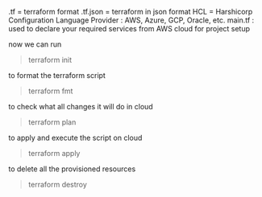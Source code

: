 .tf = terraform format
.tf.json = terraform in json format
HCL = Harshicorp Configuration Language
Provider : AWS, Azure, GCP, Oracle, etc.
main.tf : used to declare your required services from AWS cloud for project setup

now we can run 
> terraform init

to format the terraform script
> terraform fmt

to check what all changes it will do in cloud
> terraform plan 

to apply and execute the script on cloud
> terraform apply

to delete all the provisioned resources
> terraform destroy